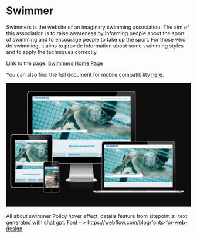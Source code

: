 # Swimmer

<p>Swimmers is the website of an imaginary swimming association. The aim of this association is to raise awareness by informing people about the sport of swimming and to encourage people to take up the sport. For those who do swimming, it aims to provide information about some swimming styles and to apply the techniques correctly. </p>

<p>Link to the page: <a href="https://mdurmus.github.io/swimmer/" target="_blank">Swimmers Home Page</a></p>

<p>You can also find the full document for mobile compatibility <a href="http://www.responsinator.com/?url=mdurmus.github.io%2Fswimmer%2F" target="_blank">here.</a></p>

<img src="docs/readme_images/responsive_result.webp" alt="Responsive Validation Image">







All about swimmer
Policy hover effect.
details feature from sitepoint
all text generated with chat gpt.
Font - > https://webflow.com/blog/fonts-for-web-design 
